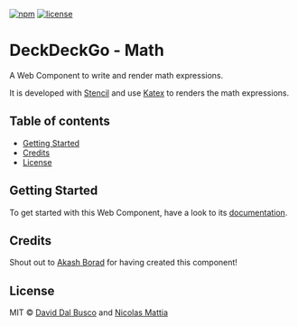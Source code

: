 [![npm][npm-badge]][npm-badge-url]
[![license][npm-license]][npm-license-url]

[npm-badge]: https://img.shields.io/npm/v/@deckdeckgo/math
[npm-badge-url]: https://www.npmjs.com/package/@deckdeckgo/math
[npm-license]: https://img.shields.io/npm/l/@deckdeckgo/math
[npm-license-url]: https://github.com/deckgo/deckdeckgo/blob/master/webcomponents/math/LICENSE

# DeckDeckGo - Math

A Web Component to write and render math expressions.

It is developed with [Stencil](https://stenciljs.com) and use [Katex](https://katex.org/) to renders the math expressions.

## Table of contents

- [Getting Started](#getting-started)
- [Credits](#credits)
- [License](#license)

## Getting Started

To get started with this Web Component, have a look to its [documentation](https://docs.deckdeckgo.com/?path=/story/components-math--math).

## Credits

Shout out to [Akash Borad](https://twitter.com/BoradAkash) for having created this component!

## License

MIT © [David Dal Busco](mailto:david.dalbusco@outlook.com) and [Nicolas Mattia](mailto:nicolas@nmattia.com)

[deckdeckgo]: https://deckdeckgo.com
